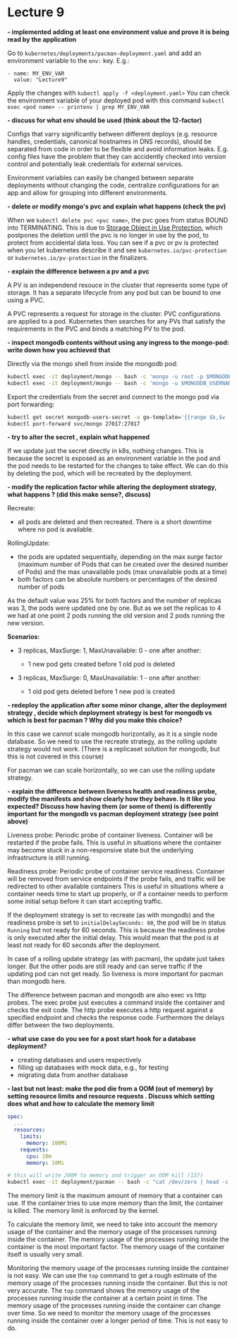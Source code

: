 # Lecture 9

**- implemented adding at least one environment value and prove it is being read by the application**

Go to `kubernetes/deployments/pacman-deployment.yaml` and add an environment variable to the `env:` key. E.g.:

```
- name: MY_ENV_VAR
  value: "Lecture9"
```

Apply the changes with `kubectl apply -f <deployment.yaml>`
You can check the environment variable of your deployed pod with this command
`kubectl exec <pod name> -- printenv | grep MY_ENV_VAR`


**- discuss for what env should be used (think about the 12-factor)**

Configs that varry significantly between different deploys (e.g. resource handles, credentials, canonical hostnames in DNS records), should be separated from code in order to be flexible and avoid information leaks. E.g. config files have the problem that they can accidently checked into version control and potentially leak credentials for external services.

Environment variables can easily be changed between separate deployments without changing the code, centralize configurations for an app and allow for grouping into different environments.

**- delete or modify mongo's pvc and explain what happens (check the pv)**

When we `kubectl delete pvc <pvc name>`, the pvc goes from status BOUND into TERMINATING. This is due to [Storage Object in Use Protection](https://kubernetes.io/docs/concepts/storage/persistent-volumes/#storage-object-in-use-protection), which postpones the deletion until the pvc is no longer in use by the pod, to protect from accidental data loss. You can see if a pvc or pv is protected when you let kubernetes describe it and see `kubernetes.io/pvc-protection` or `kubernetes.io/pv-protection` in the finalizers.

**- explain the difference between a pv and a pvc**

A PV is an independend resouce in the cluster that represents some type of storage. It has a separate lifecycle from any pod but can be bound to one using a PVC.

A PVC represents a request for storage in the cluster. PVC configurations are applied to a pod. Kubernetes then searches for any PVs that satisfy the requirements in the PVC and binds a matching PV to the pod.

**- inspect mongodb contents without using any ingress to the mongo-pod: write down how you achieved that**

Directly via the mongo shell from inside the mongodb pod:
```bash
kubectl exec -it deployment/mongo -- bash -c 'mongo -u root -p $MONGODB_ROOT_PASSWORD'
kubectl exec -it deployment/mongo -- bash -c 'mongo -u $MONGODB_USERNAME -p $MONGODB_PASSWORD --authenticationDatabase $MONGODB_DATABASE'
```
Export the credentials from the secret and connect to the mongo pod via port forwarding:
```bash
kubectl get secret mongodb-users-secret -o go-template='{{range $k,$v := .data}}{{printf "export %s=" $k}}{{if not $v}}{{$v}}{{else}}{{$v | base64decode}}{{end}}{{"\n"}}{{end}}'
kubectl port-forward svc/mongo 27017:27017
```

**- try to alter the secret , explain what happened**

If we update just the secret directly in k8s, nothing changes. This is because the secret is exposed as an environment variable in the pod and the pod needs to be restarted for the changes to take effect. We can do this by deleting the pod, which will be recreated by the deployment.

**- modify the replication factor while altering the deployment strategy, what happens ? (did this make sense?, discuss)**

Recreate:
- all pods are deleted and then recreated. There is a short downtime where no pod is available.
  
RollingUpdate:
- the pods are updated sequentially, depending on the max surge factor (maximum number of Pods that can be created over the desired number of Pods) and the max unavailable pods (max unavailable pods at a time)
- both factors can be absolute numbers or percentages of the desired number of pods

As the default value was 25% for both factors and the number of replicas was 3, the pods were updated one by one.
But as we set the replicas to 4 we had at one point 2 pods running the old version and 2 pods running the new version.

**Scenarios:**

- 3 replicas, MaxSurge: 1, MaxUnavailable: 0 - one after another:
  - 1 new pod gets created before 1 old pod is deleted

- 3 replicas, MaxSurge: 0, MaxUnavailable: 1 - one after another:
  - 1 old pod gets deleted before 1 new pod is created


**- redeploy the application after some minor change, alter the deployment strategy , decide which deployment strategy is best for mongodb vs which is best for pacman ? Why did you make this choice?**

In this case we cannot scale mongodb horizontally, as it is a single node database. So we need to use the recreate strategy, as the rolling update strategy would not work. (There is a replicaset solution for mongodb, but this is not covered in this course)

For pacman we can scale horizontally, so we can use the rolling update strategy.

**- explain the difference between liveness health and readiness probe, modify the manifests and show clearly how they behave. Is it like you expected? Discuss how having them (or some of them) is differently important for the mongodb vs pacman deployment strategy (see point above)**

Liveness probe:
Periodic probe of container liveness. Container will be restarted if the probe fails. This is useful in situations where the container may become stuck in a non-responsive state but the underlying infrastructure is still running.

Readiness probe:
Periodic probe of container service readiness. Container will be removed from service endpoints if the probe fails, and traffic will be redirected to other available containers This is useful in situations where a container needs time to start up properly, or if a container needs to perform some initial setup before it can start accepting traffic.

If the deployment strategy is set to recreate (as with mongodb) and the readiness probe is set to `initialDelaySeconds: 60`, the pod will be in status `Running` but not ready for 60 seconds. This is because the readiness probe is only executed after the initial delay. This would mean that the pod is at least not ready for 60 seconds after the deployment.

In case of a rolling update strategy (as with pacman), the update just takes longer. But the other pods are still ready and can serve traffic if the updating pod can not get ready. So liveness is more important for pacman than mongodb here.

The difference between pacman and mongodb are also exec vs http probes. The exec probe just executes a command inside the container and checks the exit code. The http probe executes a http request against a specified endpoint and checks the response code.
Furthermore the delays differ between the two deployments.

**- what use case do you see for a post start hook for a database deployment?**

- creating databases and users respectively
- filling up databases with mock data, e.g., for testing
- migrating data from another database

**- last but not least: make the pod die from a OOM (out of memory) by setting resource limits and resource requests . Discuss which setting does what and how to calculate the memory limit**

```yaml
spec:
  ...
  resources: 
    limits:
      memory: 100Mi
    requests:
      cpu: 10m
      memory: 10Mi
```

```bash
# this will write 200M to memory and trigger an OOM kill (137)
kubectl exec -it deployment/pacman -- bash -c "cat /dev/zero | head -c 200M | tail"
```

The memory limit is the maximum amount of memory that a container can use. If the container tries to use more memory than the limit, the container is killed. The memory limit is enforced by the kernel.

To calculate the memory limit, we need to take into account the memory usage of the container and the memory usage of the processes running inside the container. The memory usage of the processes running inside the container is the most important factor. The memory usage of the container itself is usually very small.

Monitoring the memory usage of the processes running inside the container is not easy. We can use the `top` command to get a rough estimate of the memory usage of the processes running inside the container. But this is not very accurate. The `top` command shows the memory usage of the processes running inside the container at a certain point in time. The memory usage of the processes running inside the container can change over time. So we need to monitor the memory usage of the processes running inside the container over a longer period of time. This is not easy to do.
